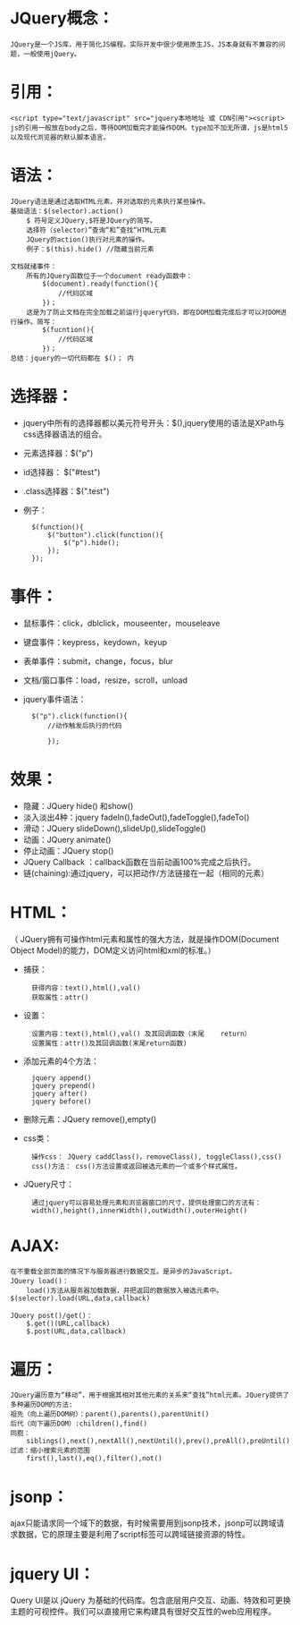 # JQuery概念：
    JQuery是一个JS库，用于简化JS编程。实际开发中很少使用原生JS，JS本身就有不兼容的问题，一般使用jQuery。
# 引用：
    <script type="text/javascript" src="jquery本地地址 或 CDN引用"><script>
    js的引用一般放在body之后，等待DOM加载完才能操作DOM。type加不加无所谓，js是html5以及现代浏览器的默认脚本语言。
    
# 语法： 
    JQuery语法是通过选取HTML元素，并对选取的元素执行某些操作。
    基础语法：$(selector).action()
        $ 符号定义JQuery,$符是JQuery的简写。
        选择符（selector）”查询“和”查找“HTML元素
        JQuery的action()执行对元素的操作。
        例子：$(this).hide() //隐藏当前元素
        
    文档就绪事件：
        所有的JQuery函数位于一个document ready函数中：
            $(document).ready(function(){
                //代码区域
            })；
        这是为了防止文档在完全加载之前运行jquery代码，即在DOM加载完成后才可以对DOM进行操作。简写：
            $(fucntion(){
                //代码区域
            })；
    总结：jquery的一切代码都在 $()； 内

# 选择器：
* jquery中所有的选择器都以美元符号开头：$(),jquery使用的语法是XPath与css选择器语法的组合。
* 元素选择器：$("p")
* id选择器： $("#test")
* .class选择器：$(".test")
* 例子：

        $(function(){
            $("button").click(function(){
                $("p").hide();
            });
        });
    
# 事件：
* 鼠标事件：click，dblclick，mouseenter，mouseleave
* 键盘事件：keypress，keydown，keyup
* 表单事件：submit，change，focus，blur
* 文档/窗口事件：load，resize，scroll，unload
* jquery事件语法：

        $("p").click(function(){
            //动作触发后执行的代码
        
            });
      
# 效果：
* 隐藏：JQuery hide() 和show()
* 淡入淡出4种：jquery fadeIn(),fadeOut(),fadeToggle(),fadeTo()
* 滑动：JQuery slideDown(),slideUp(),slideToggle()
* 动画：JQuery animate()
* 停止动画：JQuery stop()
* JQuery Callback ：callback函数在当前动画100%完成之后执行。
* 链(chaining):通过jquery，可以把动作/方法链接在一起（相同的元素）

# HTML：

（ JQuery拥有可操作html元素和属性的强大方法，就是操作DOM(Document Object Model)的能力，DOM定义访问html和xml的标准。）

* 捕获： 

        获得内容：text(),html(),val()
        获取属性：attr()

* 设置：

        设置内容：text(),html(),val() 及其回调函数（末尾    return）
        设置属性：attr()及其回调函数(末尾return函数)
* 添加元素的4个方法：

        jquery append()
        jquery prepend()
        jquery after()
        jquery before()
     
* 删除元素：JQuery remove(),empty()

* css类：

        操作css： JQuery caddClass()，removeClass(), toggleClass(),css()
        css()方法： css()方法设置或返回被选元素的一个或多个样式属性。
     
* JQuery尺寸：

        通过jquery可以容易处理元素和浏览器窗口的尺寸，提供处理窗口的方法有：
        width(),height(),innerWidth(),outWidth(),outerHeight()
    
# AJAX:
    在不重载全部页面的情况下与服务器进行数据交互。是异步的JavaScript。
    JQuery load()：
        load()方法从服务器加载数据，并把返回的数据放入被选元素中。$(selector).load(URL,data,callback)
     
    JQuery post()/get()：
        $.get()(URL,callback)  
        $.post(URL,data,callback) 

# 遍历：
    JQuery遍历意为“移动”，用于根据其相对其他元素的关系来“查找”html元素。JQuery提供了多种遍历DOM的方法:
    祖先（向上遍历DOM树）：parent(),parents(),parentUnit()
    后代（向下遍历DOM）:children(),find()
    同胞：
        siblings(),next(),nextAll(),nextUntil(),prev(),preAll(),preUntil()
    过滤：缩小搜索元素的范围
        first(),last(),eq(),filter(),not()
    
# jsonp：
ajax只能请求同一个域下的数据，有时候需要用到jsonp技术，jsonp可以跨域请求数据，它的原理主要是利用了script标签可以跨域链接资源的特性。
       
# jquery UI：     
Query UI是以 jQuery 为基础的代码库。包含底层用户交互、动画、特效和可更换主题的可视控件。我们可以直接用它来构建具有很好交互性的web应用程序。
    
    
    
    
    
    
    
    
    
    
    
    
    
    
    
    
    
    
    
    
    
    
    
    
       
        
